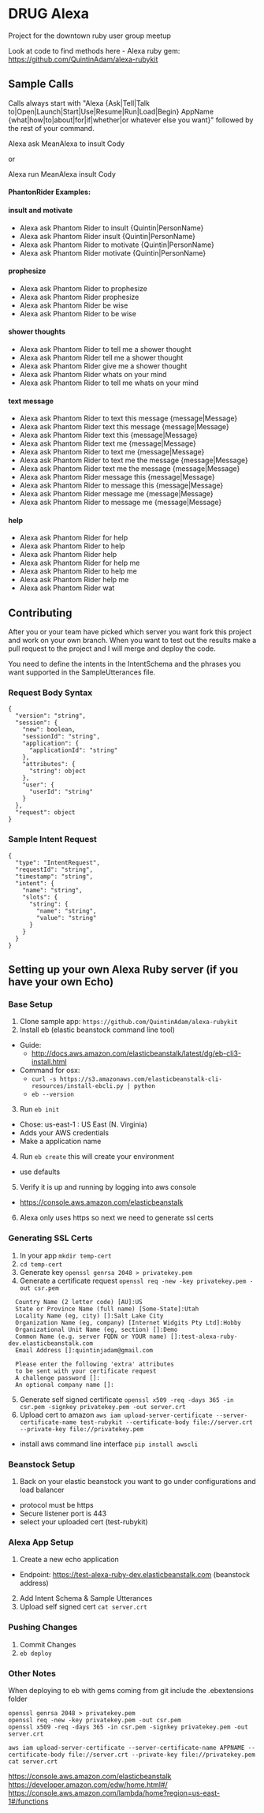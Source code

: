 # DRUG Alexa

Project for the downtown ruby user group meetup

Look at code to find methods here - Alexa ruby gem: https://github.com/QuintinAdam/alexa-rubykit

## Sample Calls

Calls always start with "Alexa {Ask|Tell|Talk to|Open|Launch|Start|Use|Resume|Run|Load|Begin} AppName {what|how|to|about|for|if|whether|or whatever else you want}" followed by the rest of your command.

Alexa ask MeanAlexa to insult Cody

or

Alexa run MeanAlexa insult Cody

#### PhantonRider Examples:

#### insult and motivate

- Alexa ask Phantom Rider to insult {Quintin|PersonName}
- Alexa ask Phantom Rider insult {Quintin|PersonName}
- Alexa ask Phantom Rider to motivate {Quintin|PersonName}
- Alexa ask Phantom Rider motivate {Quintin|PersonName}

#### prophesize

- Alexa ask Phantom Rider to prophesize
- Alexa ask Phantom Rider prophesize
- Alexa ask Phantom Rider be wise
- Alexa ask Phantom Rider to be wise

#### shower thoughts

- Alexa ask Phantom Rider to tell me a shower thought
- Alexa ask Phantom Rider tell me a shower thought
- Alexa ask Phantom Rider give me a shower thought
- Alexa ask Phantom Rider whats on your mind
- Alexa ask Phantom Rider to tell me whats on your mind

#### text message

- Alexa ask Phantom Rider to text this message {message|Message}
- Alexa ask Phantom Rider text this message {message|Message}
- Alexa ask Phantom Rider text this {message|Message}
- Alexa ask Phantom Rider text me {message|Message}
- Alexa ask Phantom Rider to text me {message|Message}
- Alexa ask Phantom Rider to text me the message {message|Message}
- Alexa ask Phantom Rider text me the message {message|Message}
- Alexa ask Phantom Rider message this {message|Message}
- Alexa ask Phantom Rider to message this {message|Message}
- Alexa ask Phantom Rider message me {message|Message}
- Alexa ask Phantom Rider to message me {message|Message}

#### help

- Alexa ask Phantom Rider for help
- Alexa ask Phantom Rider to help
- Alexa ask Phantom Rider help
- Alexa ask Phantom Rider for help me
- Alexa ask Phantom Rider to help me
- Alexa ask Phantom Rider help me
- Alexa ask Phantom Rider wat

## Contributing

After you or your team have picked which server you want fork this project and work on your own branch. When you want to test out the results make a pull request to the project and I will merge and deploy the code.

You need to define the intents in the IntentSchema and the phrases you want supported in the SampleUtterances file.

### Request Body Syntax

```
{
  "version": "string",
  "session": {
    "new": boolean,
    "sessionId": "string",
    "application": {
      "applicationId": "string"
    },
    "attributes": {
      "string": object
    },
    "user": {
      "userId": "string"
    }
  },
  "request": object
}
```

### Sample Intent Request

```
{
  "type": "IntentRequest",
  "requestId": "string",
  "timestamp": "string",
  "intent": {
    "name": "string",
    "slots": {
      "string": {
        "name": "string",
        "value": "string"
      }
    }
  }
}
```

## Setting up your own Alexa Ruby server (if you have your own Echo)

### Base Setup

1. Clone sample app: `https://github.com/QuintinAdam/alexa-rubykit`
2. Install eb (elastic beanstock command line tool)
  - Guide:
    - http://docs.aws.amazon.com/elasticbeanstalk/latest/dg/eb-cli3-install.html
  - Command for osx:
    - `curl -s https://s3.amazonaws.com/elasticbeanstalk-cli-resources/install-ebcli.py | python`
    - `eb --version`
3. Run `eb init`
  - Chose: us-east-1 : US East (N. Virginia)
  - Adds your AWS credentials
  - Make a application name
4. Run `eb create` this will create your environment
  - use defaults
5. Verify it is up and running by logging into aws console
  - https://console.aws.amazon.com/elasticbeanstalk
6. Alexa only uses https so next we need to generate ssl certs

### Generating SSL Certs

1. In your app `mkdir temp-cert`
2. `cd temp-cert`
3. Generate key `openssl genrsa 2048 > privatekey.pem`
4. Generate a certificate request `openssl req -new -key privatekey.pem -out csr.pem`

  ```
    Country Name (2 letter code) [AU]:US
    State or Province Name (full name) [Some-State]:Utah
    Locality Name (eg, city) []:Salt Lake City
    Organization Name (eg, company) [Internet Widgits Pty Ltd]:Hobby
    Organizational Unit Name (eg, section) []:Demo
    Common Name (e.g. server FQDN or YOUR name) []:test-alexa-ruby-dev.elasticbeanstalk.com
    Email Address []:quintinjadam@gmail.com

    Please enter the following 'extra' attributes
    to be sent with your certificate request
    A challenge password []:
    An optional company name []:
  ```

5. Generate self signed certificate `openssl x509 -req -days 365 -in csr.pem -signkey privatekey.pem -out server.crt`
6. Upload cert to amazon `aws iam upload-server-certificate --server-certificate-name test-rubykit --certificate-body file://server.crt --private-key file://privatekey.pem`
  - install aws command line interface `pip install awscli`

### Beanstock Setup

1. Back on your elastic beanstock you want to go under configurations and load balancer
  - protocol must be https
  - Secure listener port is 443
  - select your uploaded cert (test-rubykit)

### Alexa App Setup

1. Create a new echo application
  - Endpoint: https://test-alexa-ruby-dev.elasticbeanstalk.com (beanstock address)
2. Add Intent Schema & Sample Utterances
3. Upload self signed cert `cat server.crt`

### Pushing Changes

1. Commit Changes
2. `eb deploy`

### Other Notes

When deploying to eb with gems coming from git include the .ebextensions folder


```
openssl genrsa 2048 > privatekey.pem
openssl req -new -key privatekey.pem -out csr.pem
openssl x509 -req -days 365 -in csr.pem -signkey privatekey.pem -out server.crt

aws iam upload-server-certificate --server-certificate-name APPNAME --certificate-body file://server.crt --private-key file://privatekey.pem
cat server.crt
```

https://console.aws.amazon.com/elasticbeanstalk
https://developer.amazon.com/edw/home.html#/
https://console.aws.amazon.com/lambda/home?region=us-east-1#/functions
